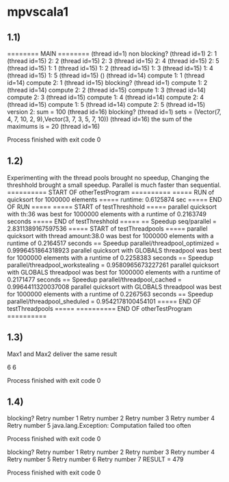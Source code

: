 # mpvscala1

## 1.1)
======== MAIN ======== (thread id=1)
non blocking? (thread id=1)
2: 1 (thread id=15)
2: 2 (thread id=15)
2: 3 (thread id=15)
2: 4 (thread id=15)
2: 5 (thread id=15)
1: 1 (thread id=15)
1: 2 (thread id=15)
1: 3 (thread id=15)
1: 4 (thread id=15)
1: 5 (thread id=15)
() (thread id=14)
compute 1: 1 (thread id=14)
compute 2: 1 (thread id=15)
blocking? (thread id=1)
compute 1: 2 (thread id=14)
compute 2: 2 (thread id=15)
compute 1: 3 (thread id=14)
compute 2: 3 (thread id=15)
compute 1: 4 (thread id=14)
compute 2: 4 (thread id=15)
compute 1: 5 (thread id=14)
compute 2: 5 (thread id=15)
version 2: sum = 100 (thread id=16)
blocking? (thread id=1)
sets = (Vector(7, 4, 7, 10, 2, 9),Vector(3, 7, 3, 5, 7, 10)) (thread id=16)
the sum of the maximums is = 20 (thread id=16)

Process finished with exit code 0


## 1.2)
Experimenting with the thread pools brought no speedup,
Changing the threshhold brought a small speedup.
Parallel is much faster than  sequential.
========== START OF otherTestProgram ==========
  ===== RUN of quicksort for 1000000 elements =====
      runtime: 0.6125874 sec
  ===== END OF RUN =====
  ===== START of testThreshhold =====
      parallel quicksort with th:36 was best for 1000000 elements
      with a runtime of 0.2163749 seconds
  ===== END of testThreshhold =====
  == Speedup seq/parallel = 2.8311389167597536
  ===== START of testThreadpools =====
      parallel quicksort with thread amount:38.0 was best for 1000000 elements
      with a runtime of 0.2164517 seconds
  == Speedup parallel/threadpool_optimized = 0.9996451864318923
      parallel quicksort with GLOBALS threadpool was best for 1000000 elements
      with a runtime of 0.2258383 seconds
  == Speedup parallel/threadpool_workstealing = 0.9580965673227261
      parallel quicksort with GLOBALS threadpool was best for 1000000 elements
      with a runtime of 0.2171477 seconds
  == Speedup parallel/threadpool_cached = 0.9964411320037008
      parallel quicksort with GLOBALS threadpool was best for 1000000 elements
      with a runtime of 0.2267563 seconds
  == Speedup parallel/threadpool_sheduled = 0.9542178100454101
  ===== END OF testThreadpools =====
========== END OF otherTestProgram ==========

## 1.3)
Max1 and Max2 deliver the same result

6
6

Process finished with exit code 0

## 1.4)
blocking?
Retry number 1
Retry number 2
Retry number 3
Retry number 4
Retry number 5
java.lang.Exception: Computation failed too often

Process finished with exit code 0

blocking?
Retry number 1
Retry number 2
Retry number 3
Retry number 4
Retry number 5
Retry number 6
Retry number 7
RESULT = 479

Process finished with exit code 0
